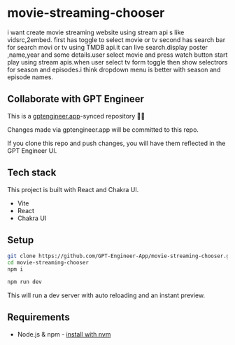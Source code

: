 # movie-streaming-chooser

i want create movie streaming website using stream api s like vidsrc,2embed. first has toggle to select movie or tv second has search bar for search movi or tv using TMDB api.it can live search.display poster ,name,year and some details.user select movie and press watch button start play using stream apis.when user select tv form toggle then show selectrors for season and episodes.i think dropdown menu is better with season and episode names.

## Collaborate with GPT Engineer

This is a [gptengineer.app](https://gptengineer.app)-synced repository 🌟🤖

Changes made via gptengineer.app will be committed to this repo.

If you clone this repo and push changes, you will have them reflected in the GPT Engineer UI.

## Tech stack

This project is built with React and Chakra UI.

- Vite
- React
- Chakra UI

## Setup

```sh
git clone https://github.com/GPT-Engineer-App/movie-streaming-chooser.git
cd movie-streaming-chooser
npm i
```

```sh
npm run dev
```

This will run a dev server with auto reloading and an instant preview.

## Requirements

- Node.js & npm - [install with nvm](https://github.com/nvm-sh/nvm#installing-and-updating)
